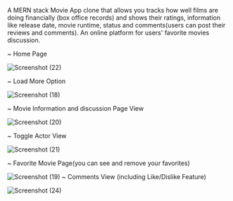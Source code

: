 A MERN stack Movie App clone that allows you tracks how well films are doing financially (box office records) and shows their ratings, information like release date, movie runtime, status and comments(users can post their reviews and comments). An online platform for users' favorite movies discussion.

~ Home Page

![Screenshot (22)](https://user-images.githubusercontent.com/41477167/93238598-4a803b80-f79f-11ea-840e-f9391a93f97f.png)

~ Load More Option

![Screenshot (18)](https://user-images.githubusercontent.com/41477167/93237888-58818c80-f79e-11ea-82f1-c580dfc00343.png)


~ Movie Information and discussion Page View

![Screenshot (20)](https://user-images.githubusercontent.com/41477167/93238103-9bdbfb00-f79e-11ea-8b9a-7525801ba90c.png)

~ Toggle Actor View

![Screenshot (21)](https://user-images.githubusercontent.com/41477167/93238232-cb8b0300-f79e-11ea-9bdb-115433bfe97c.png)


~ Favorite Movie Page(you can see and remove your favorites)

![Screenshot (19)](https://user-images.githubusercontent.com/41477167/93238387-fbd2a180-f79e-11ea-9393-5fd8d690c0b7.png)
~ Comments View (including Like/Dislike Feature)

![Screenshot (24)](https://user-images.githubusercontent.com/41477167/93238819-916e3100-f79f-11ea-9d2e-85321f945363.png)





